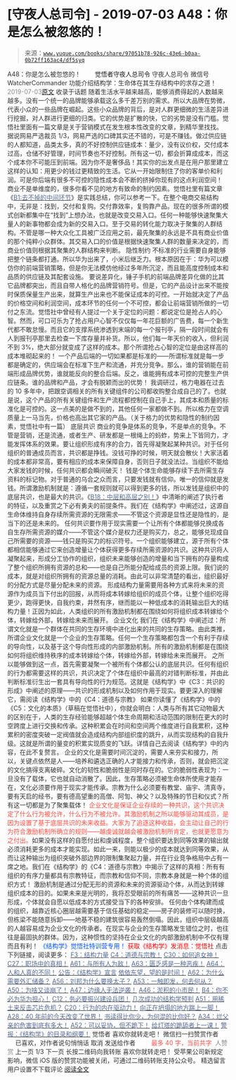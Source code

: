 # [守夜人总司令] - 2019-07-03 A48：你是怎么被忽悠的！

> 来源：[`www.yuque.com/books/share/97051b78-926c-43e6-b0aa-0b72ff163ac4/df5syq`](https://www.yuque.com/books/share/97051b78-926c-43e6-b0aa-0b72ff163ac4/df5syq)

<ne-p id="520f42f3293818f927861ebbd5b15da4_p_0" data-lake-id="520f42f3293818f927861ebbd5b15da4_p_0"><ne-text id="u3d1b8d65" style="color: rgb(51, 51, 51);">A48：你是怎么被忽悠的！</ne-text></ne-p> <ne-p id="c157921d7502625a288dc514d296fce5" data-lake-id="c157921d7502625a288dc514d296fce5"><ne-text id="u885e38c4" ne-fontsize="12" style="color: rgb(255, 255, 255);">原创</ne-text><ne-text id="u5786365d" ne-fontsize="14">觉悟者</ne-text><ne-text id="u7f122e1c" ne-fontsize="14">守夜人总司令</ne-text></ne-p> <ne-p id="7c5a5f288e208b73ff84142f4e53584e" data-lake-id="7c5a5f288e208b73ff84142f4e53584e"><ne-text id="uf2144a83" ne-fontsize="14" ne-bold="true" style="color: rgb(51, 51, 51);">守夜人总司令</ne-text></ne-p> <ne-p id="56a630b334f10faf87e2c2b57314076a" data-lake-id="56a630b334f10faf87e2c2b57314076a"><ne-text id="u2ce9d914" ne-fontsize="14" style="color: rgb(51, 51, 51);">微信号</ne-text><ne-text id="uc9e76f29" ne-fontsize="14" style="color: rgb(51, 51, 51);">WatcherCommander</ne-text></ne-p> <ne-p id="89ec47adf24ad094810f557b8f0494f6" data-lake-id="89ec47adf24ad094810f557b8f0494f6"><ne-text id="ua80bb2c9" ne-fontsize="14" style="color: rgb(51, 51, 51);">功能介绍</ne-text><ne-text id="ud41d3d78" ne-fontsize="14" style="color: rgb(51, 51, 51);">结构学：生命体在其生存结构中的求存之道！</ne-text></ne-p> <ne-p id="a99e5e8f0745bbcd15011ecdabd848e5" data-lake-id="a99e5e8f0745bbcd15011ecdabd848e5"><ne-text id="u97ad1e51" style="color: rgb(140, 140, 140);">2019-07-03</ne-text>[<ne-text id="u655a8aca" ne-fontsize="14">原文</ne-text>](https://mp.weixin.qq.com/s?__biz=MzAxNDk1NjI2Mw==&mid=2247484631&idx=1&sn=9ae538bc59df9989ab8c6e38adb1c12f&chksm=9b8a275facfdae495c92dd1dbd8779e45b5621cb7781ed0c4e49d2f9c1d900544963a574cf7d&scene=27#wechat_redirect&cpage=345)</ne-p> <ne-p id="d6851838984fa10c2159afb9de85ab12" data-lake-id="d6851838984fa10c2159afb9de85ab12"><ne-text id="u861737a4" style="color: rgb(51, 51, 51);">收录于话题</ne-text></ne-p> <ne-p id="e50edce49ceb2304128c1f91ac2f0dc9" data-lake-id="e50edce49ceb2304128c1f91ac2f0dc9"><ne-text id="u8527ba0b" style="color: rgb(51, 51, 51);">随着生活水平越来越高，能够消费得起的人数越来越多。没有一个统一的品牌能够承载这么多千差万别的需求。所以大品牌在势微，代表小众的一些品牌在崛起。这些小众品牌的背后，是对人群更细微的生活差异进行挖掘，对人群进行更细的归类。它的优势是扩散的快，它的劣势是没有门槛。觉悟社里面有一篇文章是关于营销模式在发生根本性改变的文章，到精华里找找。</ne-text></ne-p> <ne-p id="220660eb68a997c38aefef7c8c56d9f3" data-lake-id="220660eb68a997c38aefef7c8c56d9f3"><ne-text id="u77ac4e70" style="color: rgb(51, 51, 51);">据说网易严选裁员 1/3，网易严选的口碑其实还不错的，可是不赚钱。做过供应链的人都知道，品类太多，真的不好控制供应链成本：量少，没有议价权，交付成本过高，仓储不好管理，时间节奏也不好控制。所有这一切，都会折算成成本，而这个成本你不可能压到前端。因为你不是奢侈品！其实你的出发点是在用户那里建立这样的认知：用更少的钱过更精致的生活。它从一开始限制住了你的客单价和利润。可是你后端有很多不可控的隐性成本会不断的挤掉你现有的这点利润空间！</ne-text></ne-p> <ne-p id="ebaf36c8144df3716bc3cb9ae5d87116" data-lake-id="ebaf36c8144df3716bc3cb9ae5d87116"><ne-text id="u05238446" style="color: rgb(51, 51, 51);">商业不是单维度的，很多你看不见的地方有致命的制约因素。觉悟社里有篇文章《</ne-text>[<ne-text id="u1097a8f8" style="color: rgb(87, 107, 149);">B1:去不掉的中间环节</ne-text>](http://mp.weixin.qq.com/s?__biz=MzAxNDk1NjI2Mw==&mid=2247484061&idx=1&sn=1209c5618c7a801825c4d601715c442d&chksm=9b8a2115acfda803a021253d6a306e6c95fffb1fdfae4daedf94c8f602c7d2c9e52452759093&scene=21#wechat_redirect)<ne-text id="u6059dc7d" style="color: rgb(51, 51, 51);">》是实践总结，你可以参考一下。在整个电商交易结构中，无非是：找到，交付和复购。交付靠效率，复购靠产品。现在的很多所谓的模式创新都集中在“找到”上想办法，也就是改变交易入口。任何一种能够快速聚集大量人的新事物都会成为新的交易入口。至于交易的转化能力取决于聚集的人群结构。不管是哪一种大众化工具被广泛应用之前，最先聚集的永远是不具有商业价值的那个纯粹小众群体。其交易入口的价值是根据快速聚集人群的数量来决定的，而商业价值则根据其聚集的人群结构来判断。</ne-text></ne-p> <ne-p id="548479bc2099edafda171fa8d81f19f0" data-lake-id="548479bc2099edafda171fa8d81f19f0"><ne-text id="u3ee8c1a5" ne-bold="true" style="color: rgb(51, 51, 51);">隐性制约</ne-text></ne-p> <ne-p id="0aa5bbbe9b2f11541abc3063181bb585" data-lake-id="0aa5bbbe9b2f11541abc3063181bb585"><ne-text id="ud1096ca7" style="color: rgb(51, 51, 51);">不标准的行业需要自身能够把整个链条都打通。所以华为出来了，小米后继乏力。根本原因在于：华为可以模仿你的前端营销策略，但是你无法模仿他经过多年所沉淀，而且能高度控制成本和品质的供应链及其配套设施。</ne-text></ne-p> <ne-p id="f93ec55fb2eb648d23c637ea10651f24" data-lake-id="f93ec55fb2eb648d23c637ea10651f24"><ne-text id="ufc724ff3" style="color: rgb(51, 51, 51);">要说差异化，锤子手机的前端品牌差异化做的比其它品牌都突出，而且自带人格化的品牌营销符号。但是，它的产品设计出来不能按时保质保量生产出来，就算生产出来也不能保证成本的可控。一开始就决定了产品的价格空间和利润空间，成本环节的任何一个不可控，都会让前端营销所做的一切付之东流。觉悟社中曾经有人提过一个关于定位的问题：都说定位是抢占人的心智。然而，可口可乐为了抢占用户心智不仅仅每一年花巨额的广告费，每一个新生代都不敢怠慢。而且它的支撑系统渗透到末端的每一个报刊亭，隔一段时间就会有人到报刊亭那里去检查一下库存量并补货。所以，他们每一年天价的收入，但利润不到 3%，绝大部分就变成了这样的成本。那个所谓抢占心智的定位是由这样高的成本堆砌起来的！</ne-text></ne-p> <ne-p id="1e153b24de222c42c4da9795d89cd190" data-lake-id="1e153b24de222c42c4da9795d89cd190"><ne-text id="u6d8789bb" style="color: rgb(51, 51, 51);">一个产品后端的一切如果都是标准的——所谓标准就是每一步都是确定的，供应端会在标准下生产和流通，并充分竞争。那么，谁的营销能在前端形成品牌优势，谁就能反向的整合后端。反之，谁能拥有成本可控的完整生产供应链条。谁的品牌和产品，才会有脱颖而出的优势！</ne-text></ne-p> <ne-p id="7a51a91f1371bb80dbf41a4e681c8f0e" data-lake-id="7a51a91f1371bb80dbf41a4e681c8f0e"><ne-text id="ubb0b7a86" style="color: rgb(51, 51, 51);">我调研过，格力电器在过去的 10 多年中，把跟空调相关的所有关键组件的公司都收购整合成自己的了。也就是说，这个产品的所有关键组件和生产流程都控制在自己手上，其成本和质量的标准化是可控的。这一点美的是做不到的，其他任何一家都做不到。所以格力在空调质量上一马当先，价格也高出其它家的产品。（关于格力的优势和隐性的制约因素，觉悟社中有一篇）</ne-text></ne-p> <ne-p id="ef2a80fbc7b652b0f1bd1558a07a2dff" data-lake-id="ef2a80fbc7b652b0f1bd1558a07a2dff"><ne-text id="u49edb972" ne-bold="true" style="color: rgb(51, 51, 51);">底层共识</ne-text></ne-p> <ne-p id="d881dbf5818afae010b3b2e88de6c07d" data-lake-id="d881dbf5818afae010b3b2e88de6c07d"><ne-text id="u5eb8232a" ne-bold="true" style="color: rgb(51, 51, 51);">商业的竞争是体系的竞争，不是单点的竞争。不管是营销，还是流通，或者生产、研发都是一根绳上的蚂蚱，势来上下皆同力，才能发挥体系的效果。</ne-text><ne-text id="u8b453e9a" style="color: rgb(51, 51, 51);">要让组织形成有序的合力，首先得凝聚起某种共识。对于任何组织的普通成员而言，共识都是挣钱。没钱可挣的时候，明天就会散伙！大家活着的成本都非常高，要有相应的成本来保障自身，否则日子就没法过。当组织不能给大家发钱的时候，任何共识都会瞬间破灭！</ne-text></ne-p> <ne-p id="f63961b74ac695867b0024ce668b3a51" data-lake-id="f63961b74ac695867b0024ce668b3a51"><ne-text id="uce15b544" style="color: rgb(51, 51, 51);">钱是个体生命能够存续下去所需生存资料的标记物。对于普通的乌合之众而言，只要发钱就有信仰。唯一的信仰就是发钱。所谓激励机制就是：遵循一套规则就可以得到更多的钱，所以发钱是组织中的底层共识，也是最大的共识。《</ne-text>[<ne-text id="ud5a92635" style="color: rgb(87, 107, 149);">B18：中层和高层之别！</ne-text>](http://mp.weixin.qq.com/s?__biz=MzAxNDk1NjI2Mw==&mid=2247484627&idx=1&sn=e38abac4a3818dc622e7a68b60f726f5&chksm=9b8a275bacfdae4d09192cce1fb560ed59c44fee339dd492cd65671b2c4022b7c41a39923b30&scene=21#wechat_redirect)<ne-text id="u72f748ea" style="color: rgb(51, 51, 51);">》中清晰的阐述了执行者的特征，以及重赏之下必有勇夫的前提条件。</ne-text><ne-text id="u366f867b" ne-bold="true" style="color: rgb(51, 51, 51);">我们在《结构学》中阐述过，这源自生命体维持自身存续所需资源的无限需求——不管这个资源是显性还是隐性的，是当下的还是未来的。</ne-text></ne-p> <ne-p id="4e1a88c2aadf36592b926ec9a8e531e3" data-lake-id="4e1a88c2aadf36592b926ec9a8e531e3"><ne-text id="u99072a27" ne-bold="true" style="color: rgb(51, 51, 51);">任何共识要作用于现实需要一个让所有个体都能够兑换成各自生存所需资源的媒介——不管这个媒介是权力还是购买力，总之，能够兑现成自己所需要的资源——钱只是购买力的标识符号。</ne-text><ne-text id="uaeb34332" style="color: rgb(51, 51, 51);">一个组织能够建立，源于所有个体都相信能够通过它来创造增量让个体获得更多存续所需资源的共识。这种共识将人凝聚起来，形成分工协作的组织，组织未来能够创造的增量和当下拥有的存量构成了整个组织所拥有资源的总和——也是自己所能分配给成员的资源上限。我们说的成本，就是对组织所拥有的资源总量的消耗。由此可以非常清楚的看出，组织最好的分配方式是尽量分配未来的资源。</ne-text></ne-p> <ne-p id="999cb229587043d3de99075c4a457237" data-lake-id="999cb229587043d3de99075c4a457237"><ne-text id="u8ffa594e" ne-bold="true" style="color: rgb(51, 51, 51);">形成结构力量需要用各种方式来将未来的资源作为成员当下付出的回报，从而将成本转嫁给组织的成员个体，让整个组织吃得更少，跑得更快，自我约束，井然有序，继而能以一种低成本的消耗输出巨大的结构力量！正因为如此，人类组织的所有激励机制都在围绕如何将组织成本转嫁给个体，转嫁给外部，转嫁给未来而展开。</ne-text></ne-p> <ne-p id="91201c315039f0f0a7ed40ce44676ee3" data-lake-id="91201c315039f0f0a7ed40ce44676ee3"><ne-text id="uba7b1fe7" ne-bold="true" style="color: rgb(51, 51, 51);">企业文化</ne-text></ne-p> <ne-p id="df560ac9c2e6701a59ce7d690ee863b0" data-lake-id="df560ac9c2e6701a59ce7d690ee863b0"><ne-text id="ub895f6fc" style="color: rgb(51, 51, 51);">我们在《结构学》中阐述过：所谓文化就是一个群体在共同的生存环境中进化出来的共同的生存策略。由此类推，所谓企业文化就是一个企业的生存策略。任何一个生存策略都包含一个有利于存续的导向性，以及基于这个导向性形成的内部激励机制。所有的激励机制都是在围绕如何将组织维持秩序的成本转嫁给个体，转嫁给外部，转嫁给未来而展开。</ne-text></ne-p> <ne-p id="dfc78ec145a5cd36472e2d0c8db463d3" data-lake-id="dfc78ec145a5cd36472e2d0c8db463d3"><ne-text id="u9ab2a222" style="color: rgb(51, 51, 51);">之所以能够做到这一点，首先需要凝聚一个被所有个体都公认的底层共识。任何有组织的行为都需要这样的共识，共识决定了个体在组织中最高的对错判断标准，并由此判断标准衍生出一套具有导向性的行为规范。这就是《结构学》中《C3：共识的形成》中阐述的原理——共识的形成机制以及如何作用于现实。要更深入的理解它，需阅读《结构学》中的《C4：道德与宗教》</ne-text></ne-p> <ne-p id="3269764c260a45af401a199e1c6d67ef" data-lake-id="3269764c260a45af401a199e1c6d67ef"><ne-text id="udb6ceea1" style="color: rgb(51, 51, 51);">如果你读懂了《结构学》中的《C5：文化的本质》（草稿在觉悟社中），你就会明白：</ne-text><ne-text id="u990ffe4c" ne-bold="true" style="color: rgb(51, 51, 51);">人类与所有其它动物最大的区别在于，人类的生存经验能够超越个体生命周期和活动范围的限制在更大的时空跨度上进行交换和传承。这种积累会在时间和空间两个维度进行自我累积，这种累积的密度突破一定阀值就会造成结构内部组织度的跳升，从而实现结构的自我升级。这就是所谓的量变的积累实现质变的飞跃。详情自己去阅读《结构学》中的内容，在此不复赘言。</ne-text></ne-p> <ne-p id="7c08a4be184831515ac4a29d79c0259b" data-lake-id="7c08a4be184831515ac4a29d79c0259b"><ne-text id="ud59e04cf" style="color: rgb(51, 51, 51);">企业的文化是需要时间沉淀的，需要人来夯实和接力，所以，关键点依然是人——培养和遴选正确的人才能接力和传承，否则，就会把沉淀的文化搞得支离破碎。文化的韧性和脆弱性是同时存在的。</ne-text><ne-text id="u806ee568" ne-bold="true" style="color: rgb(51, 51, 51);">它的脆弱性表现为：一旦没有了载体，它也就自动消散了。</ne-text><ne-text id="u83e613d2" style="color: rgb(51, 51, 51);">因此，生存策略必须被生命体所使用才能存在，文化必须要作用于现实才能传承。宗教为什么必须要有教堂、庙宇、清真寺，要有天启的经书，要有德高望重的高僧、阿訇、神父？以及特殊的节日和仪式？所有这一切都是为了聚集载体！</ne-text></ne-p> <ne-p id="78d05a1f4f2523c0a8c063fd48f3a9fa" data-lake-id="78d05a1f4f2523c0a8c063fd48f3a9fa"><ne-text id="u20ff2036" style="color: rgb(255, 76, 65);">企业文化是保证企业存续的一种共识，这个共识决定了什么行为被允许，什么行为不被允许。其激励机制之所以能够驱动其成员，是因为设置了基于底层共识的未来收益。大家为了追逐这种收益，会主动让自己的行为符合激励机制所确立的规则——越虔诚就越会被激励机制所肯定，也就更愿意为之付出。</ne-text><ne-text id="u84a32e2e" style="color: rgb(51, 51, 51);">如果没有这样的自愿付出和虔诚程度，整个组织要达到同等效果的输出就必须消耗更多的成本才能实现。如此一来，则能以极少的成本就达到同等效果，从而让这种输出为组织突破外部边界的限制集聚起力量，并在行业竞争格局中占有一席之地。</ne-text><ne-text id="u628542b4" ne-bold="true" style="color: rgb(51, 51, 51);">我们在《结构学》的《C4：道德与宗教》中揭示了这样的真相：所有有组织的有序力量都具有宗教特征，而宗教和信仰不同，宗教本身就是一种个体的组织方式！</ne-text></ne-p> <ne-p id="482e01430625519598bc465ebffd57c7" data-lake-id="482e01430625519598bc465ebffd57c7"><ne-text id="u66f8525d" style="color: rgb(51, 51, 51);">激励机制是通过分配无形的资源和未来的资源驱动个体，从而达到转嫁组织成本的目的。如果未来是光明的，我将忍受眼前的所有痛苦——这种共识一旦形成，个体就会自愿以低成本的方式接受当下的各种安排。</ne-text></ne-p> <ne-p id="29bbac24a4ef0daeebf3bed777864257" data-lake-id="29bbac24a4ef0daeebf3bed777864257"><ne-text id="uaf3d9781" ne-bold="true" style="color: rgb(51, 51, 51);">任何由个体构建而成的组织，越靠近核心圈层越需要基于信任基础的稳定——房子的装修可以随时换，但栋梁不能随意拆卸——地基不稳的建筑很容易轰然倒塌。因此，组织中层级越高的人越容易成为企业文化的传承者。在现实与企业的生存策略发生错位之时，也往往是最固执的群体。因为，这种惯性的坚持在企业文化的内部激励机制中不仅有理而且有利！</ne-text></ne-p> <ne-p id="dab9f76f53aefed8a5c719286cbb83d3" data-lake-id="dab9f76f53aefed8a5c719286cbb83d3" ne-alignment="center"><ne-text id="ufed23ed4" ne-fontsize="13" style="color: rgb(0, 82, 255);">《结构学》觉悟社特训营专用！</ne-text></ne-p> <ne-p id="f02d6307b11a85024a789f0eac134e49" data-lake-id="f02d6307b11a85024a789f0eac134e49" ne-alignment="center"><ne-text id="u1e795437" style="color: rgb(255, 0, 0);">获取《结构学》发消息</ne-text><ne-text id="u4ecd31ab" ne-bold="true" style="color: rgb(255, 0, 0);">：觉悟社</ne-text></ne-p>  <ne-p id="9f7d982d54fdd0495414f0660191cf70" data-lake-id="9f7d982d54fdd0495414f0660191cf70" ne-alignment="center"><ne-card data-card-name="image" data-card-type="inline" id="vk1FO" data-event-boundary="card" style="color: rgb(51, 51, 51);"><ne-p id="dbbae638e5716e0adf225fd91d87703d" data-lake-id="dbbae638e5716e0adf225fd91d87703d"><ne-text id="u524b56b5" ne-fontsize="13" style="color: rgb(51, 51, 51);">点击下列链接，阅读更多：</ne-text></ne-p> <ne-p id="214f652de7b3c86220c3e9c59a5ee944" data-lake-id="214f652de7b3c86220c3e9c59a5ee944">[<ne-text id="u3ea813f8" ne-fontsize="13" ne-bold="true" style="color: rgb(87, 107, 149);">F3：结构力量</ne-text>](http://mp.weixin.qq.com/s?__biz=MzAxNDk1NjI2Mw==&mid=2247484256&idx=1&sn=f10d9c530bfd6ea08b25d4bec657c13a&chksm=9b8a20e8acfda9fee057f2df26790f905c898132cac91d833d14e636edb00c20514d63189a88&scene=21#wechat_redirect)</ne-p> <ne-p id="4826b9ea941a63d974b06a594868f264" data-lake-id="4826b9ea941a63d974b06a594868f264">[<ne-text id="ue22bd92f" ne-fontsize="13" ne-bold="true" style="color: rgb(87, 107, 149);">C4：道德与宗教！</ne-text>](http://mp.weixin.qq.com/s?__biz=MzAxNDk1NjI2Mw==&mid=2247484608&idx=1&sn=49b58f2f27c117c1c42e6270e8d2d8c2&chksm=9b8a2748acfdae5ea3d03e3a9843d183498241c03b0d57b01b9c315e23757604fd0e1bfdb96f&scene=21#wechat_redirect)</ne-p> <ne-p id="412873b3d1a2707ce448bc8c188a81bc" data-lake-id="412873b3d1a2707ce448bc8c188a81bc">[<ne-text id="udf2925ed" ne-fontsize="13" ne-bold="true" style="color: rgb(87, 107, 149);">C30：如何追女神！</ne-text>](http://mp.weixin.qq.com/s?__biz=MzAxNDk1NjI2Mw==&mid=2247484588&idx=1&sn=de5c95495cc04bcfe8644c3c2bc025c3&chksm=9b8a2724acfdae3286a142c2de506a7494e2d7aa50c990c0e159cedab07b5287040f286dfac6&scene=21#wechat_redirect)</ne-p> <ne-p id="aa907b0af4d954652e656ede02d08a4a" data-lake-id="aa907b0af4d954652e656ede02d08a4a">[<ne-text id="u9595ef56" ne-fontsize="13" ne-bold="true" style="color: rgb(87, 107, 149);">C27：职场中的真相！</ne-text>](http://mp.weixin.qq.com/s?__biz=MzAxNDk1NjI2Mw==&mid=2247484554&idx=1&sn=fec6641c1838970ea6d16cfe1a68f9e1&chksm=9b8a2702acfdae14e71017ee02594f3b47abc738b773bc3dbd5e80968dccae0e90f17977a339&scene=21#wechat_redirect)</ne-p> <ne-p id="ef1c24f21511f63eeb9df959a5f21f60" data-lake-id="ef1c24f21511f63eeb9df959a5f21f60">[<ne-text id="u0926c102" ne-fontsize="13" ne-bold="true" style="color: rgb(87, 107, 149);">A61：与所有人为敌！</ne-text>](http://mp.weixin.qq.com/s?__biz=MzAxNDk1NjI2Mw==&mid=2247484601&idx=1&sn=c80e839436bd78047d0f5ea3c9e69890&chksm=9b8a2731acfdae27acc75952e866e0642eea99cb2acfeab4101e209ecc728fd94eb2adc7434c&scene=21#wechat_redirect)</ne-p> <ne-p id="39a7959d4e78bbedecacab2699dd5f96" data-lake-id="39a7959d4e78bbedecacab2699dd5f96">[<ne-text id="u1ac97797" ne-fontsize="13" ne-bold="true" style="color: rgb(87, 107, 149);">A63：匮乏感是一种恶疾！</ne-text>](http://mp.weixin.qq.com/s?__biz=MzAxNDk1NjI2Mw==&mid=2247484613&idx=1&sn=67f0957ae7ffa817652c3cb9f14a13b9&chksm=9b8a274dacfdae5b9fb0ddc58544dec9a94900fe1baab61b6b4d00236965579c32b8fd7e1e63&scene=21#wechat_redirect)</ne-p> <ne-p id="5b46ebe99aad0385a13709044b88f9bd" data-lake-id="5b46ebe99aad0385a13709044b88f9bd">[<ne-text id="u3a965f1a" ne-fontsize="13" ne-bold="true" style="color: rgb(87, 107, 149);">A64：人和人真的不同！</ne-text>](http://mp.weixin.qq.com/s?__biz=MzAxNDk1NjI2Mw==&mid=2247484618&idx=1&sn=ef99e3ee9800a28ff0f36ea6977f2133&chksm=9b8a2742acfdae5455f0f4c75f66030655dee2432d9b54ed40cc125ff86625cfda817fadfbd2&scene=21#wechat_redirect)</ne-p> <ne-p id="6af6d40ec9b3c34f207b08abefdf20d5" data-lake-id="6af6d40ec9b3c34f207b08abefdf20d5">[<ne-text id="u036803e0" ne-fontsize="13" ne-bold="true" style="color: rgb(87, 107, 149);">公告：《结构学》宣言</ne-text>](http://mp.weixin.qq.com/s?__biz=MzAxNDk1NjI2Mw==&mid=2247484505&idx=1&sn=95b4424393e36eda97e76284318a3f38&chksm=9b8a27d1acfdaec7c00ce60807bd673a33454adf9b992a8ef9b44687a93b333dcf676d0b77c3&scene=21#wechat_redirect)</ne-p> <ne-p id="df0edb1fb7917990999cd5eeaac17b3b" data-lake-id="df0edb1fb7917990999cd5eeaac17b3b">[<ne-text id="uca482a2f" ne-fontsize="13" ne-bold="true" style="color: rgb(87, 107, 149);">依依东望，望的是时间！</ne-text>](http://mp.weixin.qq.com/s?__biz=MzAxNDk1NjI2Mw==&mid=2247483947&idx=1&sn=1dcdd529b9dad09a00b6e3e2b14c8245&chksm=9b8a21a3acfda8b5fe1dae1c8979dec0be990a569bc03372af815b4e0f08913e938d57aa6b25&scene=21#wechat_redirect)</ne-p> <ne-p id="89abe7ecf321211ab4d5d060c6b9f177" data-lake-id="89abe7ecf321211ab4d5d060c6b9f177">[<ne-text id="ufae98c73" ne-fontsize="13" ne-bold="true" style="color: rgb(87, 107, 149);">A62：为什么需要外汇储备？</ne-text>](http://mp.weixin.qq.com/s?__biz=MzAxNDk1NjI2Mw==&mid=2247484604&idx=1&sn=2217abffb62dc6bd2fd19929e13f745c&chksm=9b8a2734acfdae22952edbb235321e2d155694f0b44635f4c6e612365cf0f7302d5683d89c6a&scene=21#wechat_redirect)</ne-p> <ne-p id="3f43acfda6a42cbc5278495b70c81990" data-lake-id="3f43acfda6a42cbc5278495b70c81990">[<ne-text id="u83735632" ne-fontsize="13" ne-bold="true" style="color: rgb(87, 107, 149);">A56：刘邦为什么要换太子？</ne-text>](http://mp.weixin.qq.com/s?__biz=MzAxNDk1NjI2Mw==&mid=2247484574&idx=1&sn=5ed4d23f15b1523357c663394fe17eed&chksm=9b8a2716acfdae0067c043e7f714afa42a672e6d43d777dff978f561399710e4a4f977a43ede&scene=21#wechat_redirect)</ne-p> <ne-p id="56fe9b012986723208bb0fd55731e138" data-lake-id="56fe9b012986723208bb0fd55731e138">[<ne-text id="u659eaf29" ne-fontsize="13" ne-bold="true" style="color: rgb(87, 107, 149);">A53：一触即发，何去何从？</ne-text>](http://mp.weixin.qq.com/s?__biz=MzAxNDk1NjI2Mw==&mid=2247484535&idx=1&sn=730dd962738c90e2a5de9558e0b6471a&chksm=9b8a27ffacfdaee9fcaf3cb350e1589a70eae4bde6172b6bd3a08b7f61fbd7645890b76b88c7&scene=21#wechat_redirect)</ne-p> <ne-p id="48f8601ee1dfa168b693cb8c4fbf3809" data-lake-id="48f8601ee1dfa168b693cb8c4fbf3809">[<ne-text id="uc40ddf36" ne-fontsize="13" ne-bold="true" style="color: rgb(87, 107, 149);">A50：为啥又谈崩了！</ne-text>](http://mp.weixin.qq.com/s?__biz=MzAxNDk1NjI2Mw==&mid=2247484515&idx=1&sn=d5912e7e1901f7fae49d39a99d8e3b6a&chksm=9b8a27ebacfdaefde82ea607527b72552b9bca352e99f6f0875ba5b7beeddd16879b85802bde&scene=21#wechat_redirect)</ne-p> <ne-p id="bfb5a9e6ada9f7f1a2dc704d1f5206e8" data-lake-id="bfb5a9e6ada9f7f1a2dc704d1f5206e8">[<ne-text id="ua053ce92" ne-fontsize="13" ne-bold="true" style="color: rgb(87, 107, 149);">A47：边缘人无法逆袭！</ne-text>](http://mp.weixin.qq.com/s?__biz=MzAxNDk1NjI2Mw==&mid=2247484476&idx=1&sn=42cd8e7b62b1c430768fe9583a9715b4&chksm=9b8a27b4acfdaea2f7ac778f91e72c9b69a725224a18c6d576f3de7caf0ff91a040bf5622645&scene=21#wechat_redirect)</ne-p> <ne-p id="d32e3310383874d734a10857b68e0f5c" data-lake-id="d32e3310383874d734a10857b68e0f5c">[<ne-text id="u08dd1f98" ne-fontsize="13" ne-bold="true" style="color: rgb(87, 107, 149);">A46：淤积的小市民！</ne-text>](http://mp.weixin.qq.com/s?__biz=MzAxNDk1NjI2Mw==&mid=2247484472&idx=1&sn=f5df702c026dbb04688151086cdf7493&chksm=9b8a27b0acfdaea6ed5b712d94b3725bf8e322b39101916f48f935c102c433e9c7239b596c9f&scene=21#wechat_redirect)</ne-p> <ne-p id="e0789deda6ef206356db13eac0725914" data-lake-id="e0789deda6ef206356db13eac0725914">[<ne-text id="u7e2309bd" ne-fontsize="13" ne-bold="true" style="color: rgb(87, 107, 149);">B4：你不必为华为担心！</ne-text>](http://mp.weixin.qq.com/s?__biz=MzIzMDYwOTM0Mg==&mid=2247483951&idx=1&sn=7850925e07db502ec2116efe0211318f&chksm=e8b19afedfc613e816bdef573343dbe2127c92d828c071510a8a8b9cb98384cdc7a6dbf8fbdd&scene=21#wechat_redirect)</ne-p> <ne-p id="cc8abd0e8012386c6ab9a7920e6e572a" data-lake-id="cc8abd0e8012386c6ab9a7920e6e572a">[<ne-text id="u64acd50a" ne-fontsize="13" ne-bold="true" style="color: rgb(87, 107, 149);">C12：务必要振兴建设兵团！</ne-text>](http://mp.weixin.qq.com/s?__biz=MzAxNDk1NjI2Mw==&mid=2247484193&idx=1&sn=88c86597191d0c97a411f9ea6f7b7c5d&chksm=9b8a20a9acfda9bfae819e8e42531fe6d523dd244ef0fc0c0787ab812540108c181f7ec2ffa9&scene=21#wechat_redirect)</ne-p> <ne-p id="71d8737b9c82a8ccb270a7dd8eba1ff7" data-lake-id="71d8737b9c82a8ccb270a7dd8eba1ff7">[<ne-text id="u5075c242" ne-fontsize="13" ne-bold="true" style="color: rgb(87, 107, 149);">几次成功的结构学预判</ne-text>](http://mp.weixin.qq.com/s?__biz=MzAxNDk1NjI2Mw==&mid=2247484266&idx=1&sn=02ab915e029cbe24d91712f741b3f37c&chksm=9b8a20e2acfda9f4498a5c76204c101ab26e7311f2fb7d3043de108d4ff6e18d72a1c889a569&scene=21#wechat_redirect)</ne-p> <ne-p id="cd605db0380aa94f344e294d6ac5b810" data-lake-id="cd605db0380aa94f344e294d6ac5b810">[<ne-text id="uc6fea8f9" ne-fontsize="13" ne-bold="true" style="color: rgb(87, 107, 149);">A51：用稀土来反击芯片危机？</ne-text>](http://mp.weixin.qq.com/s?__biz=MzAxNDk1NjI2Mw==&mid=2247484530&idx=1&sn=f3d31bf687e7d0e13584002d2027cb05&chksm=9b8a27faacfdaeec61444faf9fe3defeeb3913f22ea72fa0c0e9ba4113737aed3d1ccdf39b55&scene=21#wechat_redirect)</ne-p> <ne-p id="070e81151f0f0aac793b36fd3a1b30f7" data-lake-id="070e81151f0f0aac793b36fd3a1b30f7">[<ne-text id="u9c72a96f" ne-fontsize="13" ne-bold="true" style="color: rgb(87, 107, 149);">C20：行为的内在驱动力！</ne-text>](https://mp.weixin.qq.com/s?__biz=MzIzMDYwOTM0Mg==&mid=2247484003&idx=1&sn=a62ddbccc64f9f19890c0dff9605b6f7&scene=21#wechat_redirect)</ne-p> <ne-p id="1494a7aea8dd685c205c58d6bca561eb" data-lake-id="1494a7aea8dd685c205c58d6bca561eb">[<ne-text id="u0e2f7135" ne-fontsize="13" ne-bold="true" style="color: rgb(87, 107, 149);">向正在坍塌的地方踹上一脚！</ne-text>](http://mp.weixin.qq.com/s?__biz=MzAxNDk1NjI2Mw==&mid=2247483789&idx=1&sn=5e44b7b524c3dc4bb7705f49ed0a44a3&chksm=9b8a2205acfdab139e4b1d44ef6702b09c9fbf79505340205d13fbdaa33207a997f54bee0e97&scene=21#wechat_redirect)</ne-p> <ne-p id="1cb7b85ce17c676837ff75fe498752c2" data-lake-id="1cb7b85ce17c676837ff75fe498752c2">[<ne-text id="u3b076fa9" ne-fontsize="13" ne-bold="true" style="color: rgb(87, 107, 149);">A28：40 年前的今天改变了世界！</ne-text>](http://mp.weixin.qq.com/s?__biz=MzAxNDk1NjI2Mw==&mid=2247484305&idx=1&sn=34b19d12210bf9f765c6eb615b787ac6&chksm=9b8a2019acfda90fff45ea8c17ccb37c75e04c7420ad9b303a0fb0069110cee644e6f592d95f&scene=21#wechat_redirect)</ne-p> <ne-p id="67d07865a15113d039b89a4b39fe5053" data-lake-id="67d07865a15113d039b89a4b39fe5053">[<ne-text id="ubc794183" ne-fontsize="13" ne-bold="true" style="color: rgb(87, 107, 149);">书读得比你少，为何混的比你好？</ne-text>](http://mp.weixin.qq.com/s?__biz=MzAxNDk1NjI2Mw==&mid=2247484296&idx=1&sn=b0e0f11f50023aa8a20e8eeb51d39e10&chksm=9b8a2000acfda916885455b30687e2f18099abba31c78b2fabb95ca1b89ddc40f2415317d368&scene=21#wechat_redirect)</ne-p> <ne-p id="504727d9dbc778d490e8d029a635f4f2" data-lake-id="504727d9dbc778d490e8d029a635f4f2">[<ne-text id="u4f5f1867" ne-fontsize="13" ne-bold="true" style="color: rgb(87, 107, 149);">A34：烂父亲的危害到底有多大！</ne-text>](http://mp.weixin.qq.com/s?__biz=MzAxNDk1NjI2Mw==&mid=2247484348&idx=1&sn=944a6aac1e8035011b56508ea74fb48e&chksm=9b8a2034acfda922b803681a568bf7b75ce8342cf507080d2e636098b7ee9dfc1391836f7341&scene=21#wechat_redirect)</ne-p> <ne-p id="477954e36f2cec81624b294a03811b20" data-lake-id="477954e36f2cec81624b294a03811b20">[<ne-text id="u2176e4f1" ne-fontsize="13" ne-bold="true" style="color: rgb(87, 107, 149);">A52：可以妥协，但不跪下！</ne-text>](http://mp.weixin.qq.com/s?__biz=MzAxNDk1NjI2Mw==&mid=2247484538&idx=1&sn=e29eeb5f458c61a722b4c1454281ae98&chksm=9b8a27f2acfdaee4d42787a5b42ffbd4bc4766bddf4efa0b0c1c115579ca84d9269a35514597&scene=21#wechat_redirect)</ne-p> <ne-p id="df1fd60baf8e795c3d9a40dc08d77166" data-lake-id="df1fd60baf8e795c3d9a40dc08d77166">[<ne-text id="u758b0e3c" ne-fontsize="13" ne-bold="true" style="color: rgb(87, 107, 149);">给灯塔的跪舔者上一课！</ne-text>](http://mp.weixin.qq.com/s?__biz=MzAxNDk1NjI2Mw==&mid=2247484490&idx=1&sn=3e889840aa174f225d66001f9aaf97ef&chksm=9b8a27c2acfdaed48b21e426e5367fd55b8ab55054fdc0f80fb3903e2e8b018b48316642fee0&scene=21#wechat_redirect)</ne-p> <ne-p id="ca593a760c17a086bf3e10b1f0e4a34c" data-lake-id="ca593a760c17a086bf3e10b1f0e4a34c">[<ne-text id="u4283ff99" ne-fontsize="13" ne-bold="true" style="color: rgb(87, 107, 149);">警报：《结构学》的目录和纲要！</ne-text>](http://mp.weixin.qq.com/s?__biz=MzAxNDk1NjI2Mw==&mid=2247484593&idx=1&sn=5ec84d78201320511260f18a170dd539&chksm=9b8a2739acfdae2f3f64efc39512bdba6569eb8ebbe4da30839c1116ed7f9e2e6ffcad864cc2&scene=21#wechat_redirect)</ne-p> <ne-p id="bb79034da5094574fe1f3af314aa917e" data-lake-id="bb79034da5094574fe1f3af314aa917e"><ne-text id="ud68d97e7" style="color: rgb(51, 51, 51);">觉悟者</ne-text></ne-p> <ne-p id="8ff4b62e02d5ff2c7fc876b55a06ba6d" data-lake-id="8ff4b62e02d5ff2c7fc876b55a06ba6d"><ne-text id="u0046b71c" style="color: rgb(51, 51, 51);">喜欢你就转走吧！</ne-text></ne-p> <ne-p id="01be0e9ffaebe43d6ddb9dca61a92644" data-lake-id="01be0e9ffaebe43d6ddb9dca61a92644"><ne-text id="ue3a3c36f" ne-bold="true" style="color: rgb(51, 51, 51);">微信扫一扫赞赏作者</ne-text><ne-text id="u9c23cc90" ne-bold="true" style="color: rgb(255, 255, 255);">赞赏</ne-text></ne-p> <ne-p id="09345bcf1e3a0d68a4f8a297f0d5c5b8" data-lake-id="09345bcf1e3a0d68a4f8a297f0d5c5b8"><ne-text id="ubb85c3a8" style="color: rgb(51, 51, 51);">已喜欢，</ne-text><ne-text id="ub790862c">对作者说句悄悄话</ne-text></ne-p> <ne-p id="c58996f9f0040baa290c8a646b856f92" data-lake-id="c58996f9f0040baa290c8a646b856f92"><ne-text id="u8b88b579" style="color: rgb(51, 51, 51);">取消</ne-text></ne-p> <ne-p id="f718561d3da5e743d0192652e088283e" data-lake-id="f718561d3da5e743d0192652e088283e"><ne-text id="u10efb333" ne-fontsize="14" ne-bold="true" style="color: rgb(51, 51, 51);">发送给作者</ne-text></ne-p> <ne-p id="3886bdf9454c7a07d82a22697a7015a5" data-lake-id="3886bdf9454c7a07d82a22697a7015a5"><ne-text id="uae52f382" ne-bold="true" style="color: rgb(255, 255, 255);">发送</ne-text></ne-p> <ne-p id="0385a2af0a03beb30772e17d86c39bb2" data-lake-id="0385a2af0a03beb30772e17d86c39bb2"><ne-text id="ue19d9fdc" ne-fontsize="13" style="color: rgb(250, 81, 81);">最多 40 字，当前共字</ne-text></ne-p> <ne-p id="72b6d6650d9e6dceb0c3a950a5a1eb40" data-lake-id="72b6d6650d9e6dceb0c3a950a5a1eb40"><ne-text id="u1e571e93" style="color: rgb(136, 136, 136);"> 人赞赏</ne-text></ne-p> <ne-p id="22cdec00bb0d2b4d2516edf92e4cf8e0" data-lake-id="22cdec00bb0d2b4d2516edf92e4cf8e0"><ne-text id="u83081ce4" style="color: rgb(51, 51, 51);">上一页</ne-text> <ne-text id="ucb2c0a96">1</ne-text><ne-text id="ub8b3dfb7" style="color: rgb(51, 51, 51);">/3 下一页</ne-text></ne-p> <ne-p id="6343c510b7af25a1224c75874be75a9f" data-lake-id="6343c510b7af25a1224c75874be75a9f"><ne-text id="u76a8654a" style="color: rgb(51, 51, 51);">长按二维码向我转账</ne-text></ne-p> <ne-p id="905d28c4df5e5cae7f037c5b4371bffd" data-lake-id="905d28c4df5e5cae7f037c5b4371bffd"><ne-text id="u22ed51e0" style="color: rgb(51, 51, 51);">喜欢你就转走吧！</ne-text></ne-p> <ne-p id="76b00776b096f782adea79dbd1f6fa47" data-lake-id="76b00776b096f782adea79dbd1f6fa47"><ne-text id="u71525581" style="color: rgb(51, 51, 51);">受苹果公司新规定影响，微信 iOS 版的赞赏功能被关闭，可通过二维码转账支持公众号。</ne-text></ne-p> <ne-h3 id="aV3II" data-lake-id="aV3II"><ne-heading-ext><ne-heading-anchor></ne-heading-anchor><ne-heading-fold></ne-heading-fold></ne-heading-ext><ne-heading-content><ne-text id="uf6b20874" ne-fontsize="16" style="color: rgb(51, 51, 51);">精选留言</ne-text></ne-heading-content></ne-h3> <ne-p id="846ab563d3b65fabd035c22f0bbd1c47" data-lake-id="846ab563d3b65fabd035c22f0bbd1c47"><ne-text id="u8ad1e0d7" style="color: rgb(51, 51, 51);">用户设置不下载评论</ne-text></ne-p> <ne-p id="985532f3875d1ddff98f6ec00867c67e" data-lake-id="985532f3875d1ddff98f6ec00867c67e">[<ne-text id="u664a88f9">阅读全文</ne-text>](https://t.zsxq.com/biAYbaq)</ne-p></ne-card></ne-p>